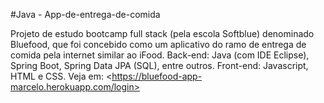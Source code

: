 #Java - App-de-entrega-de-comida

Projeto de estudo bootcamp full stack (pela escola Softblue) denominado Bluefood, que foi concebido como um aplicativo do ramo de entrega de comida pela internet similar ao iFood. Back-end: Java (com IDE Eclipse), Spring Boot, Spring Data JPA (SQL), entre outros. Front-end: Javascript, HTML e CSS. Veja em: &lt;https://bluefood-app-marcelo.herokuapp.com/login>
